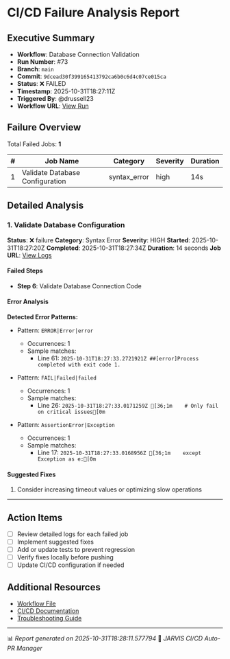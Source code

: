 # CI/CD Failure Analysis Report

## Executive Summary

- **Workflow**: Database Connection Validation
- **Run Number**: #73
- **Branch**: `main`
- **Commit**: `9dcead30f399165413792ca6b0c6d4c07ce015ca`
- **Status**: ❌ FAILED
- **Timestamp**: 2025-10-31T18:27:11Z
- **Triggered By**: @drussell23
- **Workflow URL**: [View Run](https://github.com/drussell23/JARVIS-AI/actions/runs/18981723155)

## Failure Overview

Total Failed Jobs: **1**

| # | Job Name | Category | Severity | Duration |
|---|----------|----------|----------|----------|
| 1 | Validate Database Configuration | syntax_error | high | 14s |

## Detailed Analysis

### 1. Validate Database Configuration

**Status**: ❌ failure
**Category**: Syntax Error
**Severity**: HIGH
**Started**: 2025-10-31T18:27:20Z
**Completed**: 2025-10-31T18:27:34Z
**Duration**: 14 seconds
**Job URL**: [View Logs](https://github.com/drussell23/JARVIS-AI/actions/runs/18981723155/job/54215684052)

#### Failed Steps

- **Step 6**: Validate Database Connection Code

#### Error Analysis

**Detected Error Patterns:**

- Pattern: `ERROR|Error|error`
  - Occurrences: 1
  - Sample matches:
    - Line 61: `2025-10-31T18:27:33.2721921Z ##[error]Process completed with exit code 1.`

- Pattern: `FAIL|Failed|failed`
  - Occurrences: 1
  - Sample matches:
    - Line 26: `2025-10-31T18:27:33.0171259Z [36;1m    # Only fail on critical issues[0m`

- Pattern: `AssertionError|Exception`
  - Occurrences: 1
  - Sample matches:
    - Line 17: `2025-10-31T18:27:33.0168956Z [36;1m    except Exception as e:[0m`

#### Suggested Fixes

1. Consider increasing timeout values or optimizing slow operations

---

## Action Items

- [ ] Review detailed logs for each failed job
- [ ] Implement suggested fixes
- [ ] Add or update tests to prevent regression
- [ ] Verify fixes locally before pushing
- [ ] Update CI/CD configuration if needed

## Additional Resources

- [Workflow File](.github/workflows/)
- [CI/CD Documentation](../../docs/ci-cd/)
- [Troubleshooting Guide](../../docs/troubleshooting/)

---

📊 *Report generated on 2025-10-31T18:28:11.577794*
🤖 *JARVIS CI/CD Auto-PR Manager*

